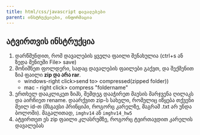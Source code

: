 ```yaml
---
title: html/css/javascript დავალებები
parent: ინსტრუქციები, ინფორმაცია
---
```


## ატვირთვის ინსტრუქცია
1. დარწმუნდით, რომ დავალების ყველა ფაილი შენახულია (ctrl+s ან ზედა მენიუში File> save)
2. მონიშნეთ ფოლდერი, სადაც დავალების ფაილები გაქვთ, და შექმენით ზიპ ფაილი **zip და არა rar**.
    - windows-right click>send to> compressed(zipped folder))
    - mac - right click> compress "foldername"
3. ერთხელ დააკლიკეთ ზიპს, შემდეგ დააჭირეთ მაუსის მარჯვენა ღილაკს და აირჩიეთ rename. დაარქვით zip-ს სახელი, რომელიც იწყება თქვენი მეილ id-თ (მსგავსი პრინციპი, როგორც კარელზე, მაგრამ .txt არ უნდა ბოლოში). მაგალითად, `imghv14`  ან `imghv14_hw5`
4. ატვირთეთ ეს zip ფაილი კლასრუმზე, როგორც ტვირთავდით კარელის დავალებას
 